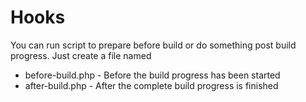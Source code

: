 # Hooks
You can run script to prepare before build or do something post build progress.
Just create a file named

* before-build.php - Before the build progress has been started
* after-build.php - After the complete build progress is finished